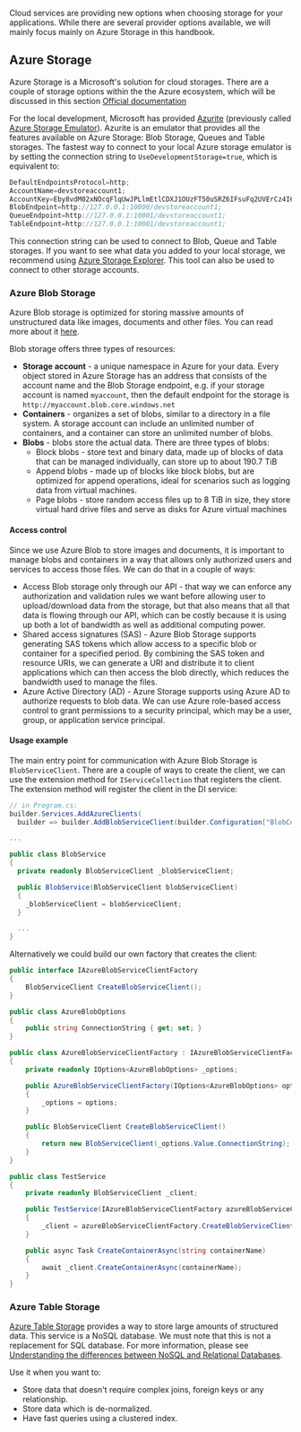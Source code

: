 Cloud services are providing new options when choosing storage for your applications. While there are several provider options available, we will mainly focus mainly on Azure Storage in this handbook.

## Azure Storage

Azure Storage is a Microsoft's solution for cloud storages. There are a couple of storage options within the the Azure ecosystem, which will be discussed in this section
[Official documentation](https://docs.microsoft.com/en-us/azure/storage/common/storage-configure-connection-string)

For the local development, Microsoft has provided [Azurite](https://learn.microsoft.com/en-us/azure/storage/common/storage-use-azurite?tabs=visual-studio) (previously called [Azure Storage Emulator](https://docs.microsoft.com/en-us/azure/storage/common/storage-use-emulator)). Azurite is an emulator that provides all the features available on Azure Storage: Blob Storage, Queues and Table storages. The fastest way to connect to your local Azure storage emulator is by setting the connection string to `UseDevelopmentStorage=true`, which is equivalent to:

```c#
DefaultEndpointsProtocol=http;
AccountName=devstoreaccount1;
AccountKey=Eby8vdM02xNOcqFlqUwJPLlmEtlCDXJ1OUzFT50uSRZ6IFsuFq2UVErCz4I6tq/K1SZFPTOtr/KBHBeksoGMGw==;
BlobEndpoint=http://127.0.0.1:10000/devstoreaccount1;
QueueEndpoint=http://127.0.0.1:10001/devstoreaccount1;
TableEndpoint=http://127.0.0.1:10001/devstoreaccount1;
```

This connection string can be used to connect to Blob, Queue and Table storages. If you want to see what data you added to your local storage, we recommend using [Azure Storage Explorer](https://azure.microsoft.com/en-us/features/storage-explorer/#features). This tool can also be used to connect to other storage accounts.

### Azure Blob Storage

Azure Blob storage is optimized for storing massive amounts of unstructured data like images, documents and other files. You can read more about it [here](https://docs.microsoft.com/en-us/azure/storage/blobs/storage-blobs-introduction).

Blob storage offers three types of resources:

- **Storage account** - a unique namespace in Azure for your data. Every object stored in Azure Storage has an address that consists of the account name and the Blob Storage endpoint, e.g. if your storage account is named `myaccount`, then the default endpoint for the storage is `http://myaccount.blob.core.windows.net`
- **Containers** - organizes a set of blobs, similar to a directory in a file system. A storage account can include an unlimited number of containers, and a container can store an unlimited number of blobs.
- **Blobs** - blobs store the actual data. There are three types of blobs:
  - Block blobs - store text and binary data, made up of blocks of data that can be managed individually, can store up to about 190.7 TiB
  - Append blobs - made up of blocks like block blobs, but are optimized for append operations, ideal for scenarios such as logging data from virtual machines.
  - Page blobs - store random access files up to 8 TiB in size, they store virtual hard drive files and serve as disks for Azure virtual machines

#### Access control

Since we use Azure Blob to store images and documents, it is important to manage blobs and containers in a way that allows only authorized users and services to access those files. We can do that in a couple of ways:

- Access Blob storage only through our API - that way we can enforce any authorization and validation rules we want before allowing user to upload/download data from the storage, but that also means that all that data is flowing through our API, which can be costly because it is using up both a lot of bandwidth as well as additional computing power.
- Shared access signatures (SAS) - Azure Blob Storage supports generating SAS tokens which allow access to a specific blob or container for a specified period. By combining the SAS token and resource URIs, we can generate a URI and distribute it to client applications which can then access the blob directly, which reduces the bandwidth used to manage the files.
- Azure Active Directory (AD) - Azure Storage supports using Azure AD to authorize requests to blob data. We can use Azure role-based access control to grant permissions to a security principal, which may be a user, group, or application service principal.

#### Usage example

The main entry point for communication with Azure Blob Storage is `BlobServiceClient`. There are a couple of ways to create the client, we can use the extension method for `IServiceCollection` that registers the client. The extension method will register the client in the DI service:

```c#
// in Program.cs:
builder.Services.AddAzureClients(
  builder => builder.AddBlobServiceClient(builder.Configuration["BlobConfiguration:ConnectionString"]));

...

public class BlobService
{
  private readonly BlobServiceClient _blobServiceClient;

  public BlobService(BlobServiceClient blobServiceClient)
  {
    _blobServiceClient = blobServiceClient;
  }

  ...
}

```

Alternatively we could build our own factory that creates the client:

```c#
public interface IAzureBlobServiceClientFactory
{
    BlobServiceClient CreateBlobServiceClient();
}

public class AzureBlobOptions
{
    public string ConnectionString { get; set; }
}

public class AzureBlobServiceClientFactory : IAzureBlobServiceClientFactory
{
    private readonly IOptions<AzureBlobOptions> _options;

    public AzureBlobServiceClientFactory(IOptions<AzureBlobOptions> options)
    {
        _options = options;
    }

    public BlobServiceClient CreateBlobServiceClient()
    {
        return new BlobServiceClient(_options.Value.ConnectionString);
    }
}

public class TestService
{
    private readonly BlobServiceClient _client;

    public TestService(IAzureBlobServiceClientFactory azureBlobServiceClientFactory)
    {
        _client = azureBlobServiceClientFactory.CreateBlobServiceClient();
    }

    public async Task CreateContainerAsync(string containerName)
    {
        await _client.CreateContainerAsync(containerName);
    }
}
```

### Azure Table Storage

[Azure Table Storage](https://docs.microsoft.com/en-us/azure/storage/tables/) provides a way to store large amounts of structured data. This service is a NoSQL database. We must note that this is not a replacement for SQL database. For more information, please see [Understanding the differences between NoSQL and Relational Databases](https://docs.microsoft.com/en-us/azure/cosmos-db/relational-nosql).

Use it when you want to:

- Store data that doesn't require complex joins, foreign keys or any relationship.
- Store data which is de-normalized.
- Have fast queries using a clustered index.
